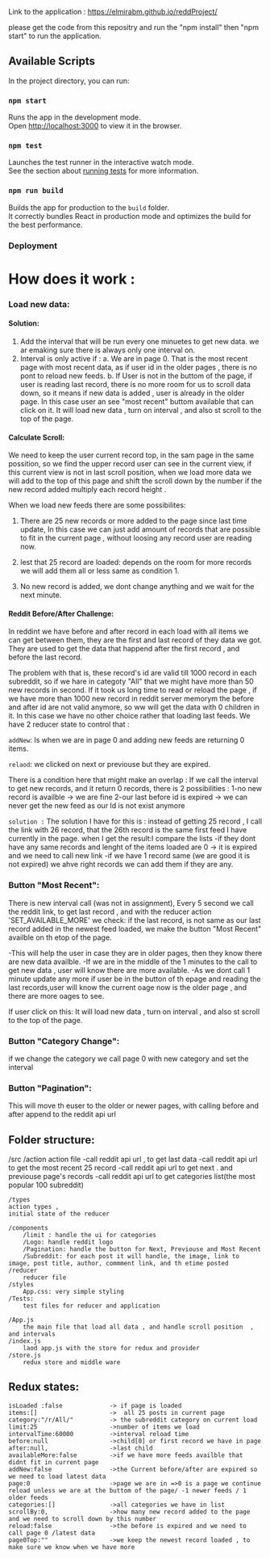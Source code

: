 Link to the application : https://elmirabm.github.io/reddProject/


please get the code from this repositry and run the "npm install" then "npm start"
to run the application.

## Available Scripts

In the project directory, you can run:

### `npm start`

Runs the app in the development mode.<br>
Open [http://localhost:3000](http://localhost:3000) to view it in the browser.


### `npm test`

Launches the test runner in the interactive watch mode.<br>
See the section about [running tests](https://facebook.github.io/create-react-app/docs/running-tests) for more information.

### `npm run build`

Builds the app for production to the `build` folder.<br>
It correctly bundles React in production mode and optimizes the build for the best performance.




### Deployment



# How does it work :

### Load new data:
#### Solution:
1. Add the interval that will be run every one minuetes to get new data.
we ar emaking sure there is always only one interval on.
2. Interval is only active if :
a. We are in page 0. That is the most recent page with most recent data, as if user id in the older pages , there is no pont to reload new feeds.
b. If User is not in the buttom of the page, if user is reading last record, there is no more room for us to scroll data down, so it means if new data is added , user is already in the older page. In this case user an see "most recent" buttom available that can click on it. It will load new data , turn on interval , and also st scroll to the top of the page. 

#### Calculate Scroll:
We need to keep the user current record top, in the sam page in the same possition, so we find the upper record user can see in the current view, if this current view is not in last scroll position, when we load more data we will add to the top of this page and shift the scroll down by the number if the new record added multiply each record height . 


When we load new feeds there are some possibilites:
1.  There are 25 new records or more added to the page since last time update, 
In this case we can just add amount of records that are possible to fit in the current page , without loosing any record user are reading now.

2. lest that 25 record are loaded: depends on the room for more records we will add them all or less same as condition 1.

3. No new record is added, we dont change anything and we wait for the next minute.




#### Reddit Before/After Challenge:
In reddint we have before and after record in each load with all items we can get between them, they are the first and last record of they data we got. They are used to get the data that happend after the first record , and before the last record.

The problem with that is, these record's id are valid till 1000 record in each subreddit, so if we hare in categoty "All" that we might have more than 50 new records in second. If it took us long time to read or reload the page , if we have more than 1000 new record in reddit server memorym the before and after id are not valid anymore, so ww will get the data with 0 children in it.
In this case we have no other choice rather that loading last feeds.
We have 2 reducer state to control that :

`addNew`: Is when we are in page 0 and adding new feeds are returning 0 items.

`relaod`: we clicked on next or previouse but they are expired.

There is a condition here that might make an overlap :
If we call the interval to get new records, and it return 0 records, there is 2 possibilities :
1-no new record is availble -> we are fine 
2-our last before id is expired -> we can never get the new feed as our Id is not exist anymore


`solution :`
The solution I have for this is : instead of getting 25 record , I call the link with 26 record, that the 26th record is the same first feed I have currently in the page.
when I get the result:I compare the lists
-if they dont have any same records and lenght of the items loaded are 0 -> it is expired and we need to call new link
-if we have 1 record same (we are good it is not expired) we ahve right records we can add them if they are any. 



### Button "Most Recent": 
There is new interval call (was not in assignment), Every 5 second we call the reddit link, to get last record , and with the reducer action 'SET_AVAILABLE_MORE' we check: if the last record, is not same as our last record added in the newest feed loaded, we make the button "Most Recent" availble on th etop of the page.

-This will help the user in case they are in older pages, then they know there are new data availble.
-If we are in the middle of the 1 minutes to the call to get new data , user will know there are  more available.
-As we dont call 1 minute update any more if user be in the button of th epage and reading the last records,user will know the current oage now is the older page , and there are more oages to see. 

If user click on this: It will load new data , turn on interval , and also st scroll to the top of the page.

### Button "Category Change": 
if we change the category we call page 0 with new category and set the interval

### Button "Pagination": 
This will move th euser to the older or newer pages, with calling before and after append to the reddit api url


## Folder structure:
/src
    /action
        action file 
        -call reddit api url , to get last data
        -call reddit api url to get the most recent  25 record 
        -call reddit api url to get next . and previouse page's records
        -call reddit api url to get categories list(the most popular 100 subreddit)

    /types
    action types , 
    initial state of the reducer 

    /components
        /limit : handle the ui for categories 
        /Logo: handle reddit logo
        /Pagination: handle the button for Next, Previouse and Most Recent
        /Subreddit: for each post it will handle, the image, link to image, post title, author, commment link, and th etime posted 
    /reducer 
        reducer file
    /styles  
        App.css: very simple styling
    /Tests:
        test files for reducer and application

    /App.js
        the main file that load all data , and handle scroll position  , and intervals 
    /index.js 
        laod app.js with the store for redux and provider 
    /store.js
        redux store and middle ware



## Redux states:

    isLoaded :false             -> if page is loaded 
    items:[]                    ->  all 25 posts in current page
    category:"/r/All/"          -> the subreddit category on current load
    limit:25                    ->number of items we load
    intervalTime:60000          ->interval reload time
    before:null                 ->child[0] or first record we have in page 
    after:null,                 ->last child
    availableMore:false         ->if we have more feeds availble that didnt fit in current page
    addNew:false                ->the Current before/after are expired so we need to load latest data
    page:0                      ->page we are in =>0 is a page we continue reload unless we are at the buttom of the page/ -1 newer feeds / 1 older feeds
    categories:[]               ->all categories we have in list
    scrollBy:0,                 ->how many new record added to the page and we need to scroll down by this number
    reload:false                ->the before is expired and we need to call page 0 /latest data
    page0Top:""                 ->we keep the newest record loaded , to make sure we know when we have more 




